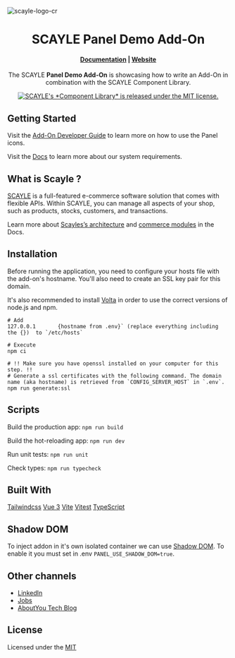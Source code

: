 ![scayle-logo-cr](https://cdn-prod.scayle.com/public/media/general/SCAYLE-Commerce-Engine-header.png)

<h1 align="center">
  SCAYLE Panel Demo Add-On
</h1>

<h4 align="center">
  <a href="https://scayle.dev">Documentation</a> |
  <a href="https://www.scayle.com/">Website</a>
</h4>

<p align="center">
  The SCAYLE <strong>Panel Demo Add-On</strong> is showcasing how to write an Add-On in combination with the SCAYLE Component Library.
</p>

<p align="center">
  <a href="#"><img src="https://img.shields.io/badge/license-MIT-blue.svg" alt="SCAYLE's *Component Library* is released under the MIT license." /></a>
</p>


## Getting Started

Visit the [Add-On Developer Guide](https://scayle.dev/en/dev/add-on/introduction) to learn more on how to use the Panel icons.

Visit the [Docs](https://scayle.dev) to learn more about our system requirements.

## What is Scayle ?

[SCAYLE](https://scayle.com) is a full-featured e-commerce software solution that comes with flexible APIs. Within SCAYLE, you can manage all aspects of your shop, such as products, stocks, customers, and transactions.

Learn more about [Scayles’s architecture](https://scayle.dev/en/dev/getting-started/introduction) and [commerce modules](https://scayle.dev/en/dev/getting-started/introduction) in the Docs.


## Installation

Before running the application, you need to configure your hosts file with the add-on's hostname. You'll also need to create an SSL key pair for this domain.

It's also recommended to install [Volta](https://volta.sh/) in order to use the correct versions of node.js and npm.

```shell
# Add 
127.0.0.1       {hostname from .env}` (replace everything including the {})  to `/etc/hosts`

# Execute
npm ci

# !! Make sure you have openssl installed on your computer for this step. !! 
# Generate a ssl certificates with the following command. The domain name (aka hostname) is retrieved from `CONFIG_SERVER_HOST` in `.env`. 
npm run generate:ssl
```

## Scripts

Build the production app:
`npm run build`

Build the hot-reloading app:
`npm run dev`

Run unit tests: `npm run unit`

Check types: `npm run typecheck`

## Built With

[Tailwindcss](https://tailwindcss.com/)
[Vue 3](https://vuejs.org/)
[Vite](https://vitejs.dev/)
[Vitest](https://vitest.dev/)
[TypeScript](https://www.typescriptlang.org/)

## Shadow DOM

To inject addon in it's own isolated container we can use [Shadow DOM](https://developer.mozilla.org/en-US/docs/Web/Web_Components/Using_shadow_DOM). To enable it you must set in .env `PANEL_USE_SHADOW_DOM=true`.

## Other channels

- [LinkedIn](https://www.linkedin.com/company/scaylecommerce/)
- [Jobs](https://careers.smartrecruiters.com/ABOUTYOUGmbH/scayle)
- [AboutYou Tech Blog](https://aboutyou.tech/)

## License
Licensed under the [MIT](https://opensource.org/license/mit/)
